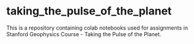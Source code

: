 # taking_the_pulse_of_the_planet
This is a repository containing colab notebooks used for assignments in Stanford Geophysics Course - Taking the Pulse of the Planet. 
